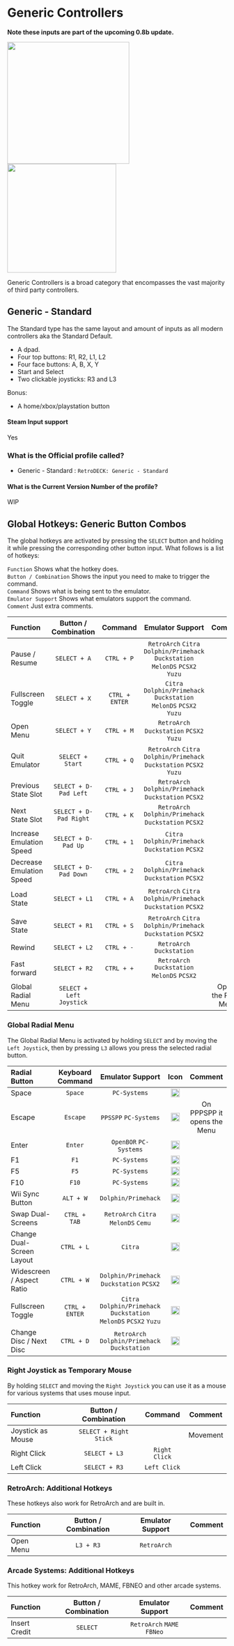 # Generic Controllers

**Note these inputs are part of the upcoming 0.8b update.**

<img src="../../wiki_images/controllers/xiaomi-controller.png" width="280">
<img src="../../wiki_images/controllers/8bitdo-pro2.png" width="250">

Generic Controllers is a broad category that encompasses the vast majority of third party controllers.<br>

## Generic - Standard

The Standard type has the same layout and amount of inputs as all modern controllers aka the Standard Default.

- A dpad.
- Four top buttons: R1, R2, L1, L2
- Four face buttons: A, B, X, Y
- Start and Select
- Two clickable joysticks: R3 and L3

Bonus:

- A home/xbox/playstation button

#### Steam Input support
Yes

### What is the Official profile called?

- Generic - Standard : `RetroDECK: Generic - Standard`

#### What is the Current Version Number of the profile?

WIP


## Global Hotkeys: Generic Button Combos

The global hotkeys are activated by pressing the `SELECT`  button and holding it while pressing the corresponding other button input.
What follows is a list of hotkeys:

`Function` Shows what the hotkey does. <br>
`Button / Combination` Shows the input you need to make to trigger the command. <br>
`Command` Shows what is being sent to the emulator. <br>
`Emulator Support` Shows what emulators support the command. <br>
`Comment` Just extra comments. <br>


| Function                 | Button / Combination|  Command      | Emulator Support     |    Comment |
| :---                    | :---:               | :---:                 |       :---:          |  :---:     |
| Pause / Resume      |   `SELECT + A`          |   `CTRL + P`          | `RetroArch` `Citra` `Dolphin/Primehack` `Duckstation` `MelonDS` `PCSX2`  `Yuzu`    |            |
| Fullscreen Toggle      |   `SELECT + X`          |   `CTRL + ENTER`      | `Citra` `Dolphin/Primehack` `Duckstation` `MelonDS` `PCSX2`  `Yuzu`             |            |   |
| Open Menu               |  `SELECT + Y`         |   `CTRL + M`          | `RetroArch` `Duckstation` `PCSX2`  `Yuzu`                                        |            |   |
| Quit Emulator           |  `SELECT + Start`       |   `CTRL + Q`          |`RetroArch` `Citra` `Dolphin/Primehack` `Duckstation` `PCSX2`   `Yuzu`          |            |   |
| Previous State Slot     |  `SELECT + D-Pad Left`  |   `CTRL + J`          | `RetroArch` `Dolphin/Primehack` `Duckstation` `PCSX2`                          |            |   |
| Next State Slot         |  `SELECT + D-Pad Right` |   `CTRL + K`          | `RetroArch` `Dolphin/Primehack` `Duckstation` `PCSX2`                          |            |   |
| Increase Emulation Speed     |  `SELECT + D-Pad Up`  |   `CTRL + 1`          | `Citra` `Dolphin/Primehack` `Duckstation` `PCSX2`                           |            |   |
| Decrease Emulation Speed         |  `SELECT + D-Pad Down` |   `CTRL + 2`          | `Citra` `Dolphin/Primehack` `Duckstation` `PCSX2`                      |            |   |
| Load State              |  `SELECT + L1`          |   `CTRL + A`          | `RetroArch` `Citra` `Dolphin/Primehack` `Duckstation` `PCSX2`                  |            |   |
| Save State              |  `SELECT + R1`          |   `CTRL + S`          | `RetroArch` `Citra` `Dolphin/Primehack` `Duckstation` `PCSX2`                  |            |   |
| Rewind                  |  `SELECT + L2`          |   `CTRL + -`          | `RetroArch` `Duckstation`                                                      |            |   |
| Fast forward            |  `SELECT + R2`          |   `CTRL + +`          |  `RetroArch` `Duckstation` `MelonDS` `PCSX2`                                   |            |   |
| Global Radial Menu      |  `SELECT + Left Joystick`    |                                                                                                   |            |       Opens the Radial Menu  |

### Global Radial Menu

The Global Radial Menu is activated by holding `SELECT` and by moving the `Left Joystick`, then by pressing `L3` allows you press the selected radial button.

Radial Button |	Keyboard Command|  Emulator Support     |    Icon |  Comment  |
| :---                    | :---:               | :---:                 |       :---:          |       :---:          |
| Space          |   `Space`          |   `PC-Systems`  | <img src="../../wiki_icons/binding_icons/RD-icon_circle_2_180x180.png" width="20">  | |
| Escape          |   `Escape`          |  `PPSSPP` `PC-Systems`  |<img src="../../wiki_icons/binding_icons/RD-ESC.png" width="20">    | On PPPSPP it opens the Menu  |
| Enter          |   `Enter`          |  `OpenBOR` `PC-Systems`  |  <img src="../../wiki_icons/binding_icons/RD-Enter.png" width="20">   | |
| F1          |   `F1`          |  `PC-Systems`  |  <img src="../../wiki_icons/binding_icons/RD-F1.png" width="20">   |   |
| F5          |   `F5`          |  `PC-Systems`  |  <img src="../../wiki_icons/binding_icons/RD-F5.png" width="20">   |   |
| F10          |   `F10`          |  `PC-Systems`  |  <img src="../../wiki_icons/binding_icons/RD-F10.png" width="20">   |  |
| Wii Sync Button          |   `ALT + W`          |  `Dolphin/Primehack`  | <img src="../../wiki_icons/binding_icons/RD-notification-network-wireless.png" width="20">    |  |
| Swap Dual-Screens          |   `CTRL + TAB`          |  `RetroArch` `Citra` `MelonDS` `Cemu`| <img src="../../wiki_icons/binding_icons/RD-system-switch-user.png" width="20">    |  |
| Change Dual-Screen Layout          |   `CTRL + L`          |  `Citra` | <img src="../../wiki_icons/binding_icons/RD-preferences-system-windows-actions.png" width="20">    |  |
| Widescreen / Aspect Ratio        |   `CTRL + W`          |  `Dolphin/Primehack` `Duckstation` `PCSX2`	 | <img src="../../wiki_icons/binding_icons/RD-preferences-desktop-display.png" width="20">    |  |
| Fullscreen Toggle      |   `CTRL + ENTER`          |  `Citra` `Dolphin/Primehack` `Duckstation` `MelonDS` `PCSX2`  `Yuzu`          |  <img src="../../wiki_icons/binding_icons/RD-zoom-fit-best.png" width="20">        |   |
| Change Disc / Next Disc        |   `CTRL + D`          |  `RetroArch` `Dolphin/Primehack` `Duckstation`| <img src="../../wiki_icons/binding_icons/RD-application-x-iso.png" width="20">    |   |

### Right Joystick as Temporary Mouse

By holding `SELECT` and moving the `Right Joystick` you can use it as a mouse for various systems that uses mouse input.

| Function                 | Button / Combination| Command      | Comment     |
| :---                    | :---:               | :---:                 |       :---:          |
| Joystick as Mouse        |  `SELECT + Right Stick`           |            |   Movement  |
| Right Click        |  `SELECT + L3`          |   `Right Click`               |     |
| Left Click        |  `SELECT + R3`           |   `Left Click`            |     |

### RetroArch: Additional Hotkeys

These hotkeys also work for RetroArch and are built in.

| Function                 | Button / Combination     | Emulator Support     |    Comment |
| :---                    | :---:                    |       :---:          |  :---:     |
| Open Menu               |  `L3 + R3`               |      `RetroArch`     |            |

### Arcade Systems: Additional Hotkeys

This hotkey work for RetroArch, MAME, FBNEO and other arcade systems.

| Function                 | Button / Combination     | Emulator Support     |    Comment |
| :---                    | :---:                    |       :---:          |  :---:     |
| Insert Credit           |  `SELECT`                |     `RetroArch`  `MAME` `FBNeo`     |            |

